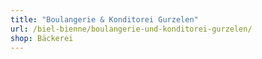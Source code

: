 ```yaml
---
title: "Boulangerie & Konditorei Gurzelen"
url: /biel-bienne/boulangerie-und-konditorei-gurzelen/
shop: Bäckerei
---
```


